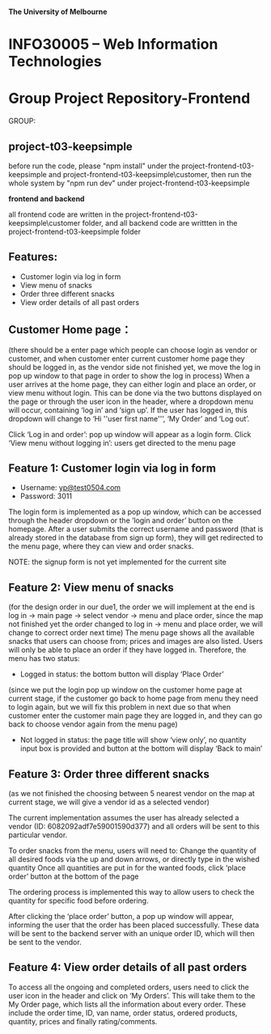 **The University of Melbourne**
# INFO30005 – Web Information Technologies

# Group Project Repository-Frontend

GROUP: 
## project-t03-keepsimple

before run the code, please "npm install" under the project-frontend-t03-keepsimple and project-frontend-t03-keepsimple\customer, then run the whole system by "npm run dev" under project-frontend-t03-keepsimple

**frontend and backend**


all frontend code are written in the project-frontend-t03-keepsimple\customer folder, and all backend code are writtten in the project-frontend-t03-keepsimple folder


## Features: 
- Customer login via log in form
- View menu of snacks
- Order three different snacks
- View order details of all past orders

## Customer Home page：
(there should be a enter page which people can choose login as vendor or customer, and when customer enter current customer home page they should be logged in, as the vendor side not finished yet, we move the log in pop up window to that page in order to show the log in process)
When a user arrives at the home page, they can either login and place an order, or view menu without login. This can be done via the two buttons displayed on the page or through the user icon in the header, where a dropdown menu will occur, containing ‘log in’ and ‘sign up’. If the user has logged in, this dropdown will change to ‘Hi ''user first name''’, ‘My Order’ and ‘Log out’.

Click ‘Log in and order’: pop up window will appear as a login form.
Click ‘View menu without logging in’: users get directed to the menu page


## Feature 1: Customer login via log in form
- Username: yp@test0504.com
- Password: 3011

The login form is implemented as a pop up window, which can be accessed through the header dropdown or the ‘login and order’ button on the homepage. After a user submits the correct username and password (that is already stored in the database from sign up form), they will get redirected to the menu page, where they can view and order snacks.

NOTE: the signup form is not yet implemented for the current site

## Feature 2: View menu of snacks
(for the design order in our due1, the order we will implement at the end is log in -> main page -> select vendor -> menu and place order, since the map not finished yet the order changed to log in -> menu and place order, we will change to correct order next time)
The menu page shows all the available snacks that users can choose from; prices and images are also listed. Users will only be able to place an order if they have logged in. Therefore, the menu has two status:
- Logged in status: the bottom button will display ‘Place Order’

(since we put the login pop up window on the customer home page at current stage, if the customer go back to home page from menu they need to login again, but we will fix this problem in next due so that when customer enter the customer main page they are logged in, and they can go back to choose vendor again from the menu page)

- Not logged in status: the page title will show ‘view only’, no quantity input box is provided and button at the bottom will display ‘Back to main’

## Feature 3: Order three different snacks
(as we not finished the choosing between 5 nearest vendor on the map at current stage, we will give a vendor id as a selected vendor)

The current implementation assumes the user has already selected a vendor (ID: 6082092adf7e59001590d377) and all orders will be sent to this particular vendor. 

To order snacks from the menu, users will need to:
Change the quantity of all desired foods via the up and down arrows, or directly type in the wished quantity
Once all quantities are put in for the wanted foods, click ‘place order’ button at the bottom of the page

The ordering process is implemented this way to allow users to check the quantity for specific food before ordering. 

After clicking the ‘place order’ button, a pop up window will appear, informing the user that the order has been placed successfully. These data will be sent to the backend server with an unique order ID, which will then be sent to the vendor.

## Feature 4: View order details of all past orders


To access all the ongoing and completed orders, users need to click the user icon in the header and click on ‘My Orders’. This will take them to the My Order page, which lists all the information about every order. These include the order time, ID, van name, order status, ordered products, quantity, prices and finally rating/comments.
